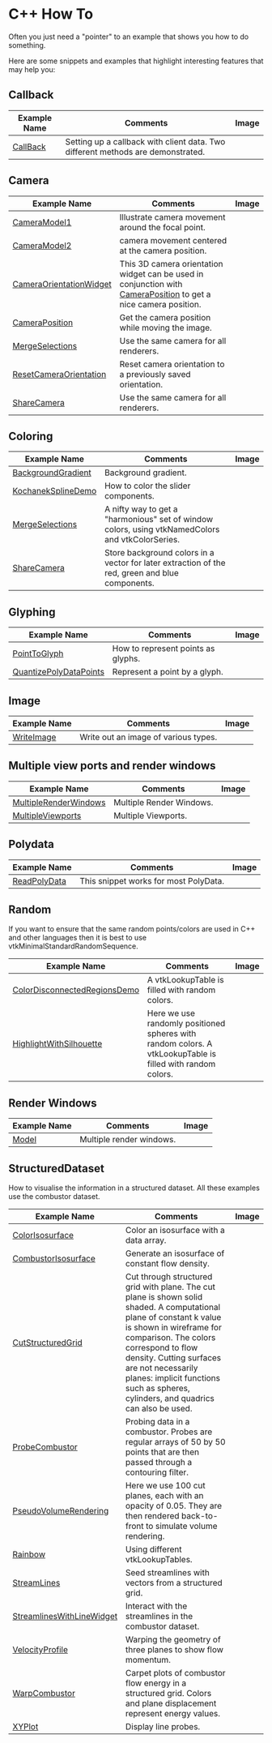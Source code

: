 # C++ How To

Often you just need a "pointer" to an example that shows you how to do something.

Here are some snippets and examples that highlight interesting features that may help you:

## Callback

| Example Name | Comments | Image |
| -------------- | ---------------------- | ------- |
[CallBack](/Cxx/Interaction/CallBack) | Setting up a callback with client data. Two different methods are demonstrated.

## Camera

| Example Name | Comments | Image |
| -------------- | ---------------------- | ------- |
[CameraModel1](/Cxx/Visualization/CameraModel1) | Illustrate camera movement around the focal point.
[CameraModel2](/Cxx/Visualization/CameraModel2) | camera movement centered at the camera position.
[CameraOrientationWidget](/Cxx/Widgets/CameraOrientationWidget) | This 3D camera orientation widget can be used in conjunction with [CameraPosition](/Cxx/Snippets/CameraPosition) to get a nice camera position.
[CameraPosition](/Cxx/Snippets/CameraPosition) | Get the camera position while moving the image.
[MergeSelections](/Cxx/PolyData/MergeSelections) | Use the same camera for all renderers.
[ResetCameraOrientation](/Cxx/Utilities/ResetCameraOrientation) | Reset camera orientation to a previously saved orientation.
[ShareCamera](/Cxx/Utilities/ShareCamera) | Use the same camera for all renderers.

## Coloring

| Example Name | Comments | Image |
| -------------- | ---------------------- | ------- |
[BackgroundGradient](/Cxx/Visualization/BackgroundGradient) | Background gradient.
[KochanekSplineDemo](/Cxx/PolyData/KochanekSplineDemo) | How to color the slider components.
[MergeSelections](/Cxx/PolyData/MergeSelections) | A nifty way to get a "harmonious" set of window colors, using vtkNamedColors and vtkColorSeries.
[ShareCamera](/Cxx/Utilities/ShareCamera) | Store background colors in a vector for later extraction of the red, green and blue components.

## Glyphing

| Example Name | Comments | Image |
| -------------- | ---------------------- | ------- |
[PointToGlyph](/Cxx/Snippets/PointToGlyph) | How to represent points as glyphs.
[QuantizePolyDataPoints](/Cxx/PolyData/QuantizePolyDataPoints) | Represent a point by a glyph.

## Image

| Example Name | Comments | Image |
| -------------- | ---------------------- | ------- |
[WriteImage](/Cxx/Snippets/WriteImage) | Write out an image of various types.

## Multiple view ports and render windows

| Example Name | Comments | Image |
| -------------- | ---------------------- | ------- |
[MultipleRenderWindows](/Cxx/Visualization/MultipleRenderWindows) | Multiple Render Windows.
[MultipleViewports](/Cxx/Visualization/MultipleViewports) | Multiple Viewports.

## Polydata

| Example Name | Comments | Image |
| -------------- | ---------------------- | ------- |
[ReadPolyData](/Cxx/Snippets/ReadPolyData) | This snippet works for most PolyData.

## Random

If you want to ensure that the same random points/colors are used in C++ and other languages then it is best to use vtkMinimalStandardRandomSequence.

| Example Name | Comments | Image |
| -------------- | ---------------------- | ------- |
[ColorDisconnectedRegionsDemo](/Cxx/PolyData/ColorDisconnectedRegionsDemo) | A vtkLookupTable is filled with random colors.
[HighlightWithSilhouette](/Cxx/Picking/HighlightWithSilhouette) | Here we use randomly positioned spheres with random colors. A vtkLookupTable is filled with random colors.

## Render Windows

| Example Name | Comments | Image |
| -------------- | ---------------------- | ------- |
[Model](/Cxx/Rendering/Model) | Multiple render windows.

## StructuredDataset

How to visualise the information in a structured dataset. All these examples use the combustor dataset.

| Example Name | Comments | Image |
| -------------- | ---------------------- | ------- |
[ColorIsosurface](/Cxx/VisualizationAlgorithms/ColorIsosurface) | Color an isosurface with a data array.
[CombustorIsosurface](/Cxx/VisualizationAlgorithms/CombustorIsosurface) | Generate an isosurface of constant flow density.
[CutStructuredGrid](/Cxx/VisualizationAlgorithms/CutStructuredGrid) | Cut through structured grid with plane. The cut plane is shown solid shaded. A computational plane of constant k value is shown in wireframe for comparison. The colors correspond to flow density. Cutting surfaces are not necessarily planes: implicit functions such as spheres, cylinders, and quadrics can also be used.
[ProbeCombustor](/Cxx/VisualizationAlgorithms/ProbeCombustor) | Probing data in a combustor.  Probes are regular arrays of 50 by 50 points that are then passed through a contouring filter.
[PseudoVolumeRendering](/Cxx/VolumeRendering/PseudoVolumeRendering) | Here we use 100 cut planes, each with an opacity of 0.05. They are then rendered back-to-front to simulate volume rendering.
[Rainbow](/Cxx/Rendering/Rainbow) | Using different vtkLookupTables.
[StreamLines](/Cxx/Visualization/StreamLines) | Seed streamlines with vectors from a structured grid.
[StreamlinesWithLineWidget](/Cxx/VisualizationAlgorithms/StreamlinesWithLineWidget) | Interact with the streamlines in the combustor dataset.
[VelocityProfile](/Cxx/VisualizationAlgorithms/VelocityProfile) | Warping the geometry of three planes to show flow momentum.
[WarpCombustor](/Cxx/VisualizationAlgorithms/WarpCombustor) | Carpet plots of combustor flow energy in a structured grid. Colors and plane displacement represent energy values.
[XYPlot](/Cxx/Annotation/XYPlot) | Display line probes.
